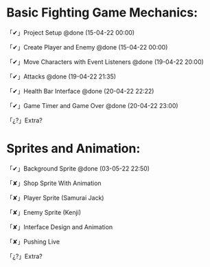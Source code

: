 # Basic Fighting Game Mechanics:

「✔」Project Setup @done (15-04-22 00:00)

「✔」Create Player and Enemy @done (15-04-22 00:00)

「✔」Move Characters with Event Listeners @done (19-04-22 20:00)

「✔」Attacks @done (19-04-22 21:35)

「✔」Health Bar Interface @done (20-04-22 22:22)

「✔」Game Timer and Game Over @done (20-04-22 23:00)

「¿?」Extra?

# Sprites and Animation:

「✔」Background Sprite @done (03-05-22 22:50)

「✘」Shop Sprite With Animation

「✘」Player Sprite (Samurai Jack)

「✘」Enemy Sprite (Kenji)

「✘」Interface Design and Animation

「✘」Pushing Live

「¿?」Extra?

